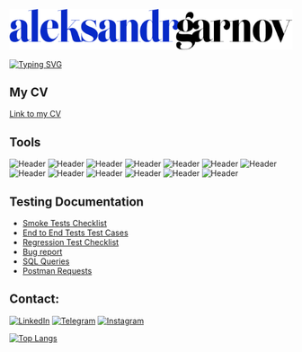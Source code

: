 ![header](https://github.com/AleksandrGarnov/AleksandrGarnov/blob/master/assets/aleksandrgarnov%20(2).png)

[![Typing SVG](https://readme-typing-svg.demolab.com?font=072ac8&weight=320&size=45&pause=1000&color=072ac8&width=500&height=61&lines=QA+Engineer)](https://git.io/typing-svg)
## My CV
[Link to my CV](https://drive.google.com/file/d/1hBwhxB6qufgge0uHJJtDErYxaRHDdNC-/view?usp=share_link)

## Tools
![Header](https://img.shields.io/badge/Jira-090909?style=for-the-badge&logo=jira&logoColor=136be1)
![Header](https://img.shields.io/badge/Postman-090909?style=for-the-badge&logo=postman&logoColor=f76935)
![Header](https://img.shields.io/badge/Github-090909?style=for-the-badge&logo=github&logoColor=8cc4d7)
![Header](https://img.shields.io/badge/Figma-090909?style=for-the-badge&logo=figma&logoColor=7d5fa6)
![Header](https://img.shields.io/badge/Jenkins-090909?style=for-the-badge&logo=jenkins&logoColor=f7f7f7)
![Header](https://img.shields.io/badge/MySQL-090909?style=for-the-badge&logo=mysql&logoColor=00618a)
![Header](https://img.shields.io/badge/DevTools-090909?style=for-the-badge&logo=googlechrome&logoColor=2674f2)
![Header](https://img.shields.io/badge/Fiddler-090909?style=for-the-badge&logo=fiddler&logoColor=8cc4d7)
![Header](https://img.shields.io/badge/CharlesProxy-090909?style=for-the-badge&logo=charlesproxy&logoColor=8cc4d7)
![Header](https://img.shields.io/badge/Git-090909?style=for-the-badge&logo=git&logoColor=8cc4d7)
![Header](https://img.shields.io/badge/Docker-090909?style=for-the-badge&logo=docker&logoColor=8cc4d7)
![Header](https://img.shields.io/badge/SOAPUI-090909?style=for-the-badge&logo=soapui&logoColor=8cc4d7)
![Header](https://img.shields.io/badge/JavaScript-090909?style=for-the-badge&logo=javascript&logoColor=8cc4d7)


## Testing Documentation
- [Smoke Tests Checklist](https://docs.google.com/spreadsheets/d/1XtTGHHapkD0-80wIiDR4Ax2Xf64kPE7O43mDgrJ6pGY/edit?usp=sharing)
- [End to End Tests Test Cases](https://docs.google.com/spreadsheets/d/1f1zlqaOua0whIbHvY536njufji7VK48JIq04OwJOf70/edit?usp=share_link)
- [Regression Test Checklist](https://docs.google.com/spreadsheets/d/1XtTGHHapkD0-80wIiDR4Ax2Xf64kPE7O43mDgrJ6pGY/edit?usp=sharing)
- [Bug report](https://docs.google.com/spreadsheets/d/18J1TvqN52sWzcmbHjZooTLjqbUxd9ZphOVq2XKO84bU/edit?usp=sharing)
- [SQL Queries](https://github.com/AleksandrGarnov/Epam-MySQL-Practice.git)
- [Postman Requests](https://github.com/AleksandrGarnov/Postman_HW)


## Contact:

[![LinkedIn](https://img.shields.io/badge/-LinkedIn-072ACB?style=for-the-badge&logo=LinkedIn&logoColor=010101)](https://www.linkedin.com/in/aleksandr-garnov/)
[![Telegram](https://img.shields.io/badge/-Telegram-072ACB?style=for-the-badge&logo=Telegram&logoColor=010101)](https://t.me/vurburq)
[![Instagram](https://img.shields.io/badge/-Instagram-072ACB?style=for-the-badge&logo=Instagram&logoColor=010101)](https://instagram.com/alexsanderromanovich)
 

[![Top Langs](https://github-readme-stats.vercel.app/api/top-langs/?username=AleksandrGarnov&layout=compact&theme=vision-friendly-dark)](https://github.com/anuraghazra/github-readme-stats)

